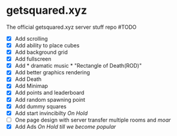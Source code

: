 # getsquared.xyz
The official getsquared.xyz server stuff repo
#TODO
- [x] Add scrolling
- [x] Add ability to place cubes
- [x] Add background grid
- [x] Add fullscreen
- [x] Add * dramatic music * "Rectangle of Death(ROD)" 
- [x] Add better graphics rendering
- [x] Add Death
- [x] Add Minimap
- [x] Add points and leaderboard
- [x] Add random spawning point
- [x] Add dummy squares
- [x] Add start invincibilty *On Hold*
- [ ] One page design with server transfer multiple rooms and *moar*
- [x] Add Ads *On Hold till we become popular*
